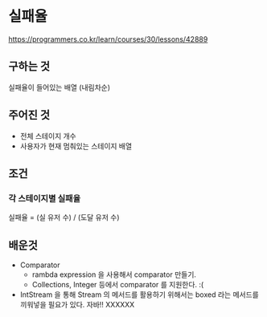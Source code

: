 # 실패율
https://programmers.co.kr/learn/courses/30/lessons/42889
## 구하는 것
실패율이 들어있는 배열 (내림차순)
## 주어진 것
- 전체 스테이지 개수
- 사용자가 현재 멈춰있는 스테이지 배열
## 조건
### 각 스테이지별 실패율
실패율 = (실 유저 수) / (도달 유저 수)
## 배운것
- Comparator
    - rambda expression 을 사용해서 comparator 만들기.
    - Collections, Integer 등에서 comparator 를 지원한다. :(
- IntStream 을 통해 Stream<T> 의 메서드를 활용하기 위해서는 boxed 라는 메서드를 끼워넣을
필요가 있다. 자바!! XXXXXX

